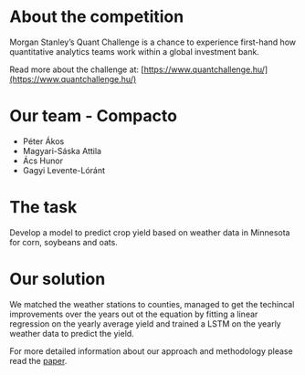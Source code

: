 # About the competition

Morgan Stanley’s Quant Challenge is a chance to experience first-hand how quantitative analytics teams work within a global investment bank.

Read more about the challenge at:
 [https://www.quantchallenge.hu/](https://www.quantchallenge.hu/)

# Our team - Compacto
 - Péter Ákos
 - Magyari-Sáska Attila
 - Ács Hunor
 - Gagyi Levente-Lóránt

# The task
Develop a model to predict crop yield based on weather data in Minnesota for corn, soybeans and oats.

# Our solution

We matched the weather stations to counties, managed to get the techincal improvements over the years out ot the equation by fitting a linear regression on the yearly average yield and trained a LSTM on the yearly weather data to predict the yield.

For more detailed information about our approach and methodology please read the [paper](https://drive.google.com/file/d/1P6C_ktjjZ5qZUb7DSJr8CRLJoN35nHrY/view?usp=sharing).


